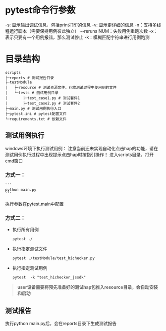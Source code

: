 # pytest命令行参数
-s: 显示输出调试信息，包括print打印的信息
-v: 显示更详细的信息
-n：支持多线程运行脚本（需要保持用例彼此独立）
--reruns NUM：失败用例重跑次数
-x：表示只要有一个用例报错，那么测试停止
-k：模糊匹配字符串进行用例跑测

# 目录结构
```
scripts
├─reports # 测试报告目录
├─testModule
|   ├─resource # 测试资源文件，存放测试过程中使用到的文件
|   └─tests # 测试用例目录
|       ├─test_case1.py # 测试套件1
|       ├─test_case2.py # 测试套件2
├─main.py # 测试用例执行入口
├─pytest.ini # pytest配置文件
└─requirements.txt # 依赖文件
```

## 测试用例执行
windows环境下执行测试用例：
注意当前还未实现自动化点击hap的功能，请在测试用例执行过程中出现提示点击hap时按指引操作！
进入scripts目录，打开cmd窗口
### 方式一：

    ```
    python main.py
    ```
执行参数在pytest.main中配置

### 方式二：
- 执行所有用例
    ```
    pytest ./
    ```
- 执行指定测试文件
    ```
    pytest ./testModule/test_hichecker.py
    ```
- 执行指定测试用例
    ```
    pytest  -k "test_hichecker_jssdk"
    ```
    
> **user设备需要将预先准备好的测试hap包推入resource目录，会自动安装和启动**

## 测试报告
执行python main.py后，会在reports目录下生成测试报告
